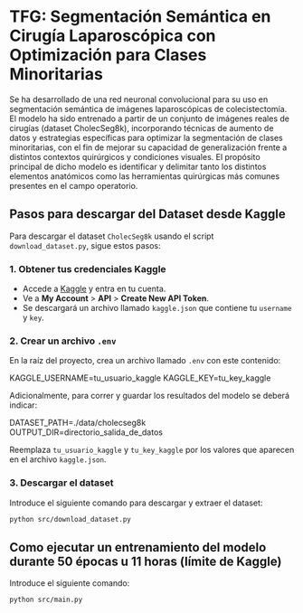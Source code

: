 # TFG: Segmentación Semántica en Cirugía Laparoscópica con Optimización para Clases Minoritarias
Se ha desarrollado de una red neuronal convolucional para su uso en segmentación semántica de imágenes laparoscópicas de colecistectomía.
El modelo ha sido entrenado a partir de un conjunto de imágenes reales de cirugías (dataset CholecSeg8k), incorporando técnicas de aumento de datos y estrategias específicas para optimizar la segmentación de clases minoritarias, con el fin de mejorar su capacidad de generalización frente a distintos contextos quirúrgicos y condiciones visuales.
El propósito principal de dicho modelo es identificar y delimitar tanto los distintos elementos anatómicos como las herramientas quirúrgicas más comunes presentes en el campo operatorio.

## Pasos para descargar del Dataset desde Kaggle

Para descargar el dataset `CholecSeg8k` usando el script `download_dataset.py`, sigue estos pasos:


### 1. Obtener tus credenciales Kaggle

- Accede a [Kaggle](https://www.kaggle.com/) y entra en tu cuenta.
- Ve a **My Account** > **API** > **Create New API Token**.
- Se descargará un archivo llamado `kaggle.json` que contiene tu `username` y `key`.

### 2. Crear un archivo `.env`

En la raíz del proyecto, crea un archivo llamado `.env` con este contenido:

KAGGLE_USERNAME=tu_usuario_kaggle
KAGGLE_KEY=tu_key_kaggle


Adicionalmente, para correr y guardar los resultados del modelo se deberá indicar:

DATASET_PATH=./data/cholecseg8k
OUTPUT_DIR=directorio_salida_de_datos


Reemplaza `tu_usuario_kaggle` y `tu_key_kaggle` por los valores que aparecen en el archivo `kaggle.json`.

### 3. Descargar el dataset

Introduce el siguiente comando para descargar y extraer el dataset:

```bash
python src/download_dataset.py
```

## Como ejecutar un entrenamiento del modelo durante 50 épocas u 11 horas (límite de Kaggle)

Introduce el siguiente comando:

```bash
python src/main.py
```
